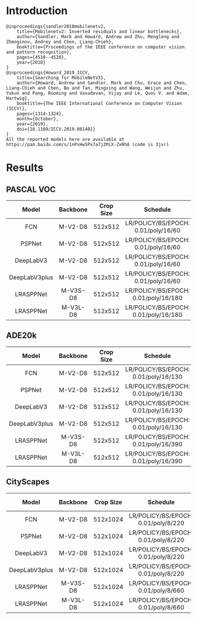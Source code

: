 # Introduction
```
@inproceedings{sandler2018mobilenetv2,
    title={Mobilenetv2: Inverted residuals and linear bottlenecks},
    author={Sandler, Mark and Howard, Andrew and Zhu, Menglong and Zhmoginov, Andrey and Chen, Liang-Chieh},
    booktitle={Proceedings of the IEEE conference on computer vision and pattern recognition},
    pages={4510--4520},
    year={2018}
}
@inproceedings{Howard_2019_ICCV,
    title={Searching for MobileNetV3},
    author={Howard, Andrew and Sandler, Mark and Chu, Grace and Chen, Liang-Chieh and Chen, Bo and Tan, Mingxing and Wang, Weijun and Zhu, Yukun and Pang, Ruoming and Vasudevan, Vijay and Le, Quoc V. and Adam, Hartwig},
    booktitle={The IEEE International Conference on Computer Vision (ICCV)},
    pages={1314-1324},
    month={October},
    year={2019},
    doi={10.1109/ICCV.2019.00140}}
}
All the reported models here are available at https://pan.baidu.com/s/1nPxHw5Px7a7jZMiX-ZxRhA (code is 3jvr)
```


# Results

## PASCAL VOC
| Model         | Backbone | Crop Size  | Schedule                             | Train/Eval Set  | mIoU   | Download                 |
| :-:           | :-:      | :-:        | :-:                                  | :-:             | :-:    | :-:                      |
| FCN           | M-V2-D8  | 512x512    | LR/POLICY/BS/EPOCH: 0.01/poly/16/60  | trainaug/val    | 59.89% | [model]() &#124; [log]() |
| PSPNet        | M-V2-D8  | 512x512    | LR/POLICY/BS/EPOCH: 0.01/poly/16/60  | trainaug/val    | 68.40% | [model]() &#124; [log]() |
| DeepLabV3     | M-V2-D8  | 512x512    | LR/POLICY/BS/EPOCH: 0.01/poly/16/60  | trainaug/val    | 70.08% | [model]() &#124; [log]() |
| DeepLabV3plus | M-V2-D8  | 512x512    | LR/POLICY/BS/EPOCH: 0.01/poly/16/60  | trainaug/val    | 70.04% | [model]() &#124; [log]() |
| LRASPPNet     | M-V3S-D8 | 512x512    | LR/POLICY/BS/EPOCH: 0.01/poly/16/180 | trainaug/val    | -      | [model]() &#124; [log]() |
| LRASPPNet     | M-V3L-D8 | 512x512    | LR/POLICY/BS/EPOCH: 0.01/poly/16/180 | trainaug/val    | -      | [model]() &#124; [log]() |

## ADE20k
| Model         | Backbone | Crop Size  | Schedule                             | Train/Eval Set  | mIoU   | Download                 |
| :-:           | :-:      | :-:        | :-:                                  | :-:             | :-:    | :-:                      |
| FCN           | M-V2-D8  | 512x512    | LR/POLICY/BS/EPOCH: 0.01/poly/16/130 | train/val       | 30.85% | [model]() &#124; [log]() |
| PSPNet        | M-V2-D8  | 512x512    | LR/POLICY/BS/EPOCH: 0.01/poly/16/130 | train/val       | 35.09% | [model]() &#124; [log]() |
| DeepLabV3     | M-V2-D8  | 512x512    | LR/POLICY/BS/EPOCH: 0.01/poly/16/130 | train/val       | 37.55% | [model]() &#124; [log]() |
| DeepLabV3plus | M-V2-D8  | 512x512    | LR/POLICY/BS/EPOCH: 0.01/poly/16/130 | train/val       | 37.66% | [model]() &#124; [log]() |
| LRASPPNet     | M-V3S-D8 | 512x512    | LR/POLICY/BS/EPOCH: 0.01/poly/16/390 | train/val       | -      | [model]() &#124; [log]() |
| LRASPPNet     | M-V3L-D8 | 512x512    | LR/POLICY/BS/EPOCH: 0.01/poly/16/390 | train/val       | -      | [model]() &#124; [log]() |

## CityScapes
| Model         | Backbone | Crop Size  | Schedule                             | Train/Eval Set  | mIoU   | Download                 |
| :-:           | :-:      | :-:        | :-:                                  | :-:             | :-:    | :-:                      |
| FCN           | M-V2-D8  | 512x1024   | LR/POLICY/BS/EPOCH: 0.01/poly/8/220  | train/val       | 70.77% | [model]() &#124; [log]() |
| PSPNet        | M-V2-D8  | 512x1024   | LR/POLICY/BS/EPOCH: 0.01/poly/8/220  | train/val       | 73.64% | [model]() &#124; [log]() |
| DeepLabV3     | M-V2-D8  | 512x1024   | LR/POLICY/BS/EPOCH: 0.01/poly/8/220  | train/val       | 76.74% | [model]() &#124; [log]() |
| DeepLabV3plus | M-V2-D8  | 512x1024   | LR/POLICY/BS/EPOCH: 0.01/poly/8/220  | train/val       | -      | [model]() &#124; [log]() |
| LRASPPNet     | M-V3S-D8 | 512x1024   | LR/POLICY/BS/EPOCH: 0.01/poly/8/660  | train/val       | -      | [model]() &#124; [log]() |
| LRASPPNet     | M-V3L-D8 | 512x1024   | LR/POLICY/BS/EPOCH: 0.01/poly/8/660  | train/val       | -      | [model]() &#124; [log]() |